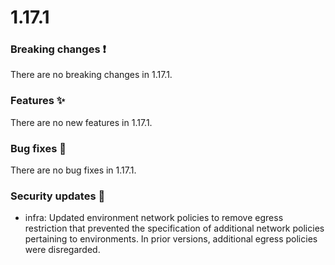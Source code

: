 # 1.17.1

### Breaking changes ❗

There are no breaking changes in 1.17.1.

### Features ✨

There are no new features in 1.17.1.

### Bug fixes 🐛

There are no bug fixes in 1.17.1.

### Security updates 🔐

- infra: Updated environment network policies to remove egress restriction that
  prevented the specification of additional network policies pertaining to
  environments. In prior versions, additional egress policies were disregarded.
